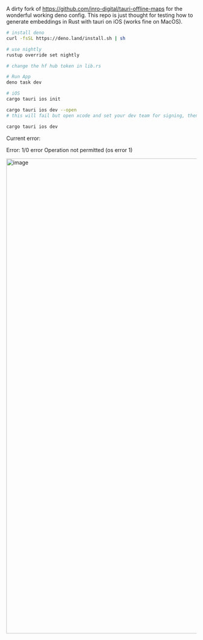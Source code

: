 A dirty fork of https://github.com/inro-digital/tauri-offline-maps for the wonderful working deno config. 
This repo is just thought for testing how to generate embeddings in Rust with tauri on iOS (works fine on MacOS).

```sh
# install deno
curl -fsSL https://deno.land/install.sh | sh

# use nightly
rustup override set nightly

# change the hf hub token in lib.rs

# Run App
deno task dev

# iOS
cargo tauri ios init

cargo tauri ios dev --open 
# this will fail but open xcode and set your dev team for signing, then

cargo tauri ios dev
```

Current error: 

Error: 1/0 error Operation not permitted (os error 1)

<img width="1254" alt="image" src="https://github.com/user-attachments/assets/0a30d6bc-860c-45ab-a701-a15f5691ae1f" />
